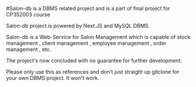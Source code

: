 #Salon-db is a DBMS related project and is a part of final project for CP352003 course

Salon-db project is powered by Next.JS and MySQL DBMS.

Salon-db is a Web-Service for Salon Management which is capable of stock management , client management , employee management , order management , etc.

The project's now concluded with no guarantee for further development.

Please only use this as references and don't just straight up gitclone for your own DBMS project. It won't work.
